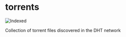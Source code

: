 torrents 
========
![Indexed](https://img.shields.io/badge/indexed-43624-blue)

Collection of torrent files discovered in the DHT network

